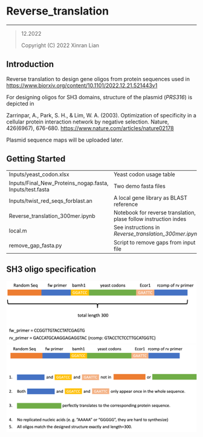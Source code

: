 # Reverse_translation
---
> 12.2022
>
> Copyright (C) 2022 Xinran Lian
>

## Introduction
Reverse translation to design gene oligos from protein sequences used in https://www.biorxiv.org/content/10.1101/2022.12.21.521443v1

For designing oligos for SH3 domains, structure of the plasmid (*PRS316*) is depicted in

Zarrinpar, A., Park, S. H., & Lim, W. A. (2003). Optimization of specificity in a cellular protein interaction network by negative selection. Nature, 426(6967), 676-680.
https://www.nature.com/articles/nature02178

Plasmid sequence maps will be uploaded later.

## Getting Started

|            |                                                         |
| :---       | :---                                                    |
| Inputs/yeast_codon.xlsx      | Yeast codon usage table   |
| Inputs/Final_New_Proteins_nogap.fasta, Inputs/test.fasta| Two demo fasta files |
| Inputs/twist_red_seqs_forblast.an | A local gene library as BLAST reference |
| Reverse_translation_300mer.ipynb    | Notebook for reverse translation, plase follow instruction indes  |
| local.m | See instructions in *Reverse_translation_300mer.ipynb*   |
| remove_gap_fasta.py | Script to remove gaps from input file |

## SH3 oligo specification

![oligo sequence structure](oligos300mer.png)
![check oligo workflow](seq_structure_check.png)